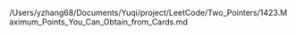 /Users/yzhang68/Documents/Yuqi/project/LeetCode/Two_Pointers/1423.Maximum_Points_You_Can_Obtain_from_Cards.md